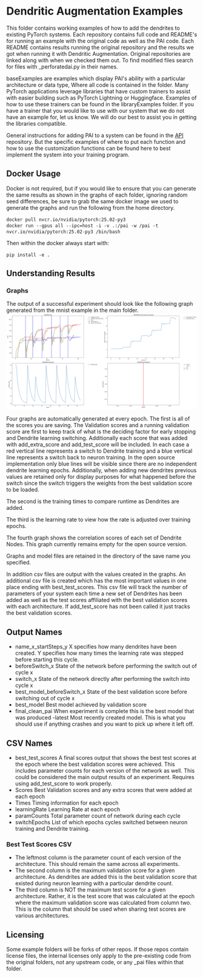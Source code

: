 # Dendritic Augmentation Examples

This folder contains working examples of how to add the dendrites to existing PyTorch systems.  Each repository contains full code and README's for running an example with the original code as well as the PAI code.  Each README contains results running the original repository and the results we got when running it with Dendritic Augmentation.  Original repositories are linked along with when we checked them out. To find modified files search for files with _perforatedai.py in their names.

baseExamples are examples which display PAI's ability with a particular architecture or data type, Where all code is contained in the folder.  Many PyTorch applications leverage libraries that have custom trainers to assist with easier building such as PyTorch Lightning or Huggingface.  Examples of how to use these trainers can be found in the libraryExamples folder.  If you have a trainer that you would like to use with our system that we do not have an example for, let us know.  We will do our best to assist you in getting the libraries compatible. 

General instructions for adding PAI to a system can be found in the [API](https://github.com/PerforatedAI/PerforatedAI/API) repository.  But the specific examples of where to put each function and how to use the customization functions can be found here to best implement the system into your training program.

## Docker Usage

Docker is not required, but if you would like to ensure that you can generate the same results as shown in the graphs of each folder, ignoring random seed differences, be sure to grab the same docker image we used to generate the graphs and run the following from the home directory.

    docker pull nvcr.io/nvidia/pytorch:25.02-py3
    docker run --gpus all --ipc=host -i -v .:/pai -w /pai -t nvcr.io/nvidia/pytorch:25.02-py3 /bin/bash

Then within the docker always start with:

    pip install -e .

## Understanding Results

### Graphs

The output of a successful experiment should look like the following graph generated from the mnist example in the main folder.
![Example Output](ExampleOutput.png)

Four graphs are automatically generated at every epoch.  The first is all of the scores you are saving.  The Validation scores and a running validation score are first to keep track of what is the deciding factor for early stopping and Dendrite learning switching.  Additionally each score that was added with add_extra_score and add_test_score will be included.  In each case a red vertical line represents a switch to Dendrite training and a blue vertical line represents a switch back to neuron training.  In the open source implementation only blue lines will be visible since there are no independent dendrite learning epochs.  Additionally, when adding new dendrites previous values are retained only for display purposes for what happened before the switch since the switch triggers the weights from the best validation score to be loaded.

The second is the training times to compare runtime as Dendrites are added.

The third is the learning rate to view how the rate is adjusted over training epochs.

The fourth graph shows the correlation scores of each set of Dendrite Nodes.  This graph currently remains empty for the open source version.

Graphs and model files are retained in the directory of the save name you specified.

In addition csv files are output with the values created in the graphs.  An additional csv file is created which has the most important values in one place ending with best_test_scores.  This csv file will track the number of parameters of your system each time a new set of Dendrites has been added as well as the test scores affiliated with the best validation scores with each architecture.  If add_test_score has not been called it just tracks the best validation scores.

## Output Names

  - name_x_startSteps_y
    X specifies how many dendrites have been created.  Y specifies how many times the learning rate was stepped before starting this cycle.
 - beforeSwitch_x
    State of the network before performing the switch out of cycle x
 - switch_x
    State of the network directly after performing the switch into cycle x
 - best_model_beforeSwitch_x 
    State of the best validation score before switching out of cycle x
 - best_model
    Best model achieved by validation score
 - final_clean_pai
    When experiment is complete this is the best model that was produced
 -latest
    Most recently created model.  This is what you should use if anything crashes and you want to pick up where it left off.
 
## CSV Names
 - best_test_scores
    A final scores output that shows the best test scores at the epoch where the best validation scores were achieved.  This includes parameter counts for each version of the network as well.  This could be considered the main output results of an experiment.  Requires using add_test_score to work properly.
 - Scores
    Best Validation scores and any extra scores that were added at each epoch
 - Times
    Timing information for each epoch
 - learningRate
    Learning Rate at each epoch
 - paramCounts
    Total parameter count of network during each cycle
 - switchEpochs
    List of which epochs cycles switched between neuron training and Dendrite training.


### Best Test Scores CSV

- The leftmost column is the parameter count of each version of the architecture.  This should remain the same across all experiments.
- The second column is the maximum validation score for a given architecture.  As dendrites are added this is the best validation score that existed during neuron learning with a particular dendrite count.
- The third column is NOT the maximum test score for a given architecture.  Rather, it is the test score that was calculated at the epoch where the maximum validation score was calculated from column two.  This is the column that should be used when sharing test scores are various architectures.

## Licensing

Some example folders will be forks of other repos.  If those repos contain license files, the internal licenses only apply to the pre-existing code from the original folders, not any upstream code, or any _pai files within that folder.
